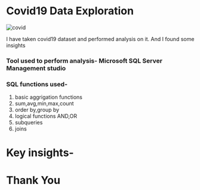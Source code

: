 # Covid19 Data Exploration

![covid](https://user-images.githubusercontent.com/118667586/206915346-c5c0456f-1062-4966-95e5-545b20848d0b.jpg)


I have taken covid19 dataset and performed analysis on it. And I found some insights

### Tool used to perform analysis- Microsoft SQL Server Management studio

### SQL functions used-
1. basic aggrigation functions
2. sum,avg,min,max,count
3. order by,group by
4. logical functions AND,OR
5. subqueries
6. joins


# Key insights-


# Thank You
